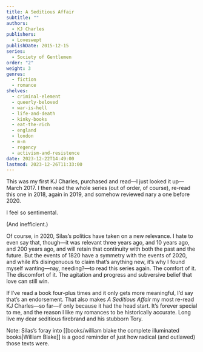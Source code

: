```yaml
---
title: A Seditious Affair
subtitle: ""
authors:
  - KJ Charles
publishers:
  - Loveswept
publishDate: 2015-12-15
series:
  - Society of Gentlemen
order: "2"
weight: 3
genres:
  - fiction
  - romance
shelves:
  - criminal-element
  - queerly-beloved
  - war-is-hell
  - life-and-death
  - kinky-books
  - eat-the-rich
  - england
  - london
  - m-m
  - regency
  - activism-and-resistence
date: 2023-12-22T14:49:00
lastmod: 2023-12-26T11:33:00
---
```

This was my first KJ Charles, purchased and read—I just looked it up—March 2017. I then read the whole series (out of order, of course), re-read this one in 2018, again in 2019, and somehow reviewed nary a one before 2020.  
  
I feel so sentimental.  
  
(And inefficient.)  
  
Of course, in 2020, Silas’s politics have taken on a new relevance. I hate to even say that, though—it was relevant three years ago, and 10 years ago, and 200 years ago, and will retain that continuity with both the past and the future. But the events of 1820 have a symmetry with the events of 2020, and while it’s disingenuous to claim that’s anything new, it’s why I found myself wanting—nay, needing?—to read this series again. The comfort of it. The discomfort of it. The agitation and progress and subversive belief that love can still win.  
  
If I’ve read a book four-plus times and it only gets more meaningful, I’d say that’s an endorsement. That also makes _A Seditious Affair_ my most re-read KJ Charles—so far—if only because it had the head start. It’s forever special to me, and the reason I like my romances to be historically accurate. Long live my dear seditious firebrand and his stubborn Tory.

Note: Silas’s foray into [[books/william blake the complete illuminated books|William Blake]] is a good reminder of just how radical (and outlawed) those texts were.